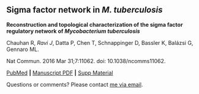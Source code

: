 ## Sigma factor network in *M. tuberculosis*

**Reconstruction and topological characterization of the sigma factor regulatory network of *Mycobacterium tuberculosis***

Chauhan R, *Ravi J*, Datta P, Chen T, Schnappinger D, Bassler K, Balázsi G, Gennaro ML.

Nat Commun. 2016 Mar 31;7:11062. doi: 10.1038/ncomms11062.

[PubMed](https://www.ncbi.nlm.nih.gov/pubmed/27029515) **|** [Manuscript PDF](https://github.com/jananiravi/2016-sigfac-mtb/blob/master/manuscript/2016-Chauhan-Sigfac_Mtb-NatComm.pdf) **|** [Supp Material](https://github.com/jananiravi/2016-sigfac-mtb/blob/master/manuscript/2016-Chauhan-Sigfac_Mtb-NatComm_Supp.pdf)

Questions or comments? Please contact [me via email](janani@msu.edu).
